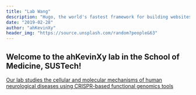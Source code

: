 ```yaml
---
title: "Lab Wang"
description: "Hugo, the world's fastest framework for building websites"
date: "2019-02-28"
author: "ahKevinXy"
header_img: "https://source.unsplash.com/random?people&63"
---
```


## Welcome to the ahKevinXy lab in the School of Medicine, SUSTech!



[Our lab studies the cellular and molecular mechanisms of human neurological diseases using CRISPR-based functional genomics tools]("/about")
